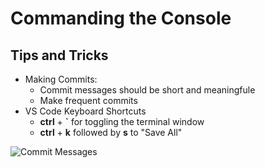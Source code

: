 # Commanding the Console

## Tips and Tricks

- Making Commits:
  - Commit messages should be short and meaningfule
  - Make frequent commits
- VS Code Keyboard Shortcuts
  - **ctrl** + **`** for toggling the terminal window
  - **ctrl** + **k** followed by **s** to "Save All"

![Commit Messages](https://imgs.xkcd.com/comics/git_commit.png)
